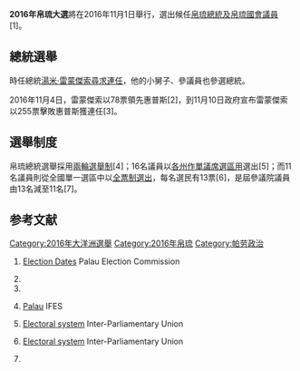 **2016年帛琉大選**將在2016年11月1日舉行，選出候任[帛琉總統及](../Page/帛琉總統.md "wikilink")[帛琉國會議員](https://zh.wikipedia.org/wiki/帛琉國會 "wikilink")\[1\]。

## 總統選舉

時任總統[湯米·雷蒙傑索尋求連任](../Page/湯米·雷蒙傑索.md "wikilink")，他的小舅子、參議員也參選總統。

2016年11月4日，雷蒙傑索以78票領先惠普斯\[2\]，到11月10日政府宣布雷蒙傑索以255票擊敗惠普斯獲連任\[3\]。

## 選舉制度

帛琉總統選舉採用[兩輪選舉制](https://zh.wikipedia.org/wiki/兩輪選舉制 "wikilink")\[4\]；16名議員以[各州作單議席選區用](../Page/帛琉行政區劃.md "wikilink")選出\[5\]；而11名議員則從全國單一選區中以[全票制選出](https://zh.wikipedia.org/wiki/全票制 "wikilink")，每名選民有13票\[6\]，是屆參議院議員由13名減至11名\[7\]。

## 参考文献

[Category:2016年大洋洲選舉](https://zh.wikipedia.org/wiki/Category:2016年大洋洲選舉 "wikilink")
[Category:2016年帛琉](https://zh.wikipedia.org/wiki/Category:2016年帛琉 "wikilink")
[Category:帕劳政治](https://zh.wikipedia.org/wiki/Category:帕劳政治 "wikilink")

1.  [Election Dates](https://palauelection.org/election-dates/) Palau
    Election Commission

2.

3.

4.  [Palau](http://www.electionguide.org/elections/id/2250/) IFES

5.  [Electoral system](http://www.ipu.org/parline-e/reports/2243_B.htm)
    Inter-Parliamentary Union

6.  [Electoral system](http://www.ipu.org/parline-e/reports/2244_B.htm)
    Inter-Parliamentary Union

7.